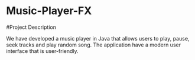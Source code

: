 # Music-Player-FX
#Project Description

We have developed a music player in Java that allows users to play, pause, seek tracks and play random song. The application have a modern user interface that is user-friendly.



